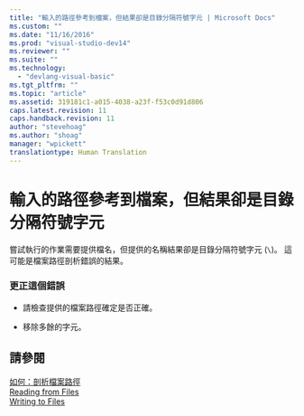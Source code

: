 ```yaml
---
title: "輸入的路徑參考到檔案，但結果卻是目錄分隔符號字元 | Microsoft Docs"
ms.custom: ""
ms.date: "11/16/2016"
ms.prod: "visual-studio-dev14"
ms.reviewer: ""
ms.suite: ""
ms.technology: 
  - "devlang-visual-basic"
ms.tgt_pltfrm: ""
ms.topic: "article"
ms.assetid: 319181c1-a015-4038-a23f-f53c0d91d806
caps.latest.revision: 11
caps.handback.revision: 11
author: "stevehoag"
ms.author: "shoag"
manager: "wpickett"
translationtype: Human Translation
---
```

# 輸入的路徑參考到檔案，但結果卻是目錄分隔符號字元
嘗試執行的作業需要提供檔名，但提供的名稱結果卻是目錄分隔符號字元 \(`\`\)。 這可能是檔案路徑剖析錯誤的結果。  
  
### 更正這個錯誤  
  
-   請檢查提供的檔案路徑確定是否正確。  
  
-   移除多餘的字元。  
  
## 請參閱  
 [如何：剖析檔案路徑](../../visual-basic/developing-apps/programming/drives-directories-files/how-to-parse-file-paths.md)   
 [Reading from Files](../../visual-basic/developing-apps/programming/drives-directories-files/reading-from-files.md)   
 [Writing to Files](../../visual-basic/developing-apps/programming/drives-directories-files/writing-to-files.md)